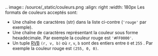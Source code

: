 .. image:: /source/_static/couleurs.png
  :align: right
  :width: 180px
Les formats de couleurs acceptés sont:
- Une chaîne de caractères (str) dans la liste ci-contre (`'rouge'` par exemple).
- Une chaîne de caractères représentant la couleur sous forme hexadécimale. Par exemple la couleur rouge est `'#FF0000'`.
- Un tuple [RVB](https://fr.wikipedia.org/wiki/Rouge_vert_bleu) `(r, v, b)` où `r`, `v`, `b` sont des entiers entre `O` et `255` . Par exemple la couleur rouge est `(255, 0, 0)`.
